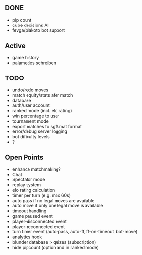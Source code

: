 ## DONE
- pip count
- cube decisions AI
- fevga/plakoto bot support

## Active
- game history
- palamedes schreiben

## TODO 
- undo/redo moves
- match equity/stats afer match
- database
- auth/user account
- ranked mode (incl. elo rating)
- win percentage to user
- tournament mode
- export matches to sgf/.mat format
- error/debug server logging
- bot dificulty levels
- ?

## Open Points
- enhance matchmaking?
- Chat
- Spectator mode
- replay system
- elo rating calculation
- timer per turn (e.g. max 60s)
- auto pass if no legal moves are available
- auto move if only one legal move is available
- timeout handling
- game paused event
- player-disconnected event
- player-reconnected event
- turn timer event (auto-pass, auto-ff, ff-on-timeout, bot-move)
- analytics hook
- blunder database > quizes (subscription)
- hide pipcount (option and in ranked mode)
